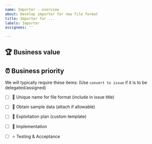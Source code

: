 ```yaml
---
name: Importer - overview
about: Develop importer for new file format
title: Importer for ...
labels: Importer
assignees: ''

---
```


##  :trophy: Business value
<!-- how will this bring value to users -->

## :alarm_clock: Business priority
<!-- are there any deadlines on this support? -->

We will typically require these items:
(Use `convert to issue` if it is to be delegated/assigned)

* [ ] :name_badge: Unique name for file format (include in issue title)
* [ ] :floppy_disk: Obtain sample data (attach if allowable)
* [ ] :notebook_with_decorative_cover: Exploitation plan (custom template)
* [ ] :construction_worker: Implementation
* [ ] :star: Testing & Acceptance

